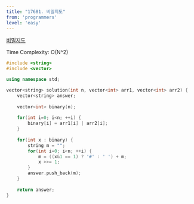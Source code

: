 ```yaml
---
title: "17681. 비밀지도"
from: 'programmers'
level: 'easy'
---
```


[비밀지도](https://programmers.co.kr/learn/courses/30/lessons/17681)

Time Complexity: O(N^2)


```cpp
#include <string>
#include <vector>

using namespace std;

vector<string> solution(int n, vector<int> arr1, vector<int> arr2) {
    vector<string> answer;
    
    vector<int> binary(n);
    
    for(int i=0; i<n; ++i) {
        binary[i] = arr1[i] | arr2[i];
    }
    
    for(int x : binary) {
        string m = "";
        for(int i=0; i<n; ++i) {
            m = ((x&1 == 1) ? '#' : ' ') + m;
            x >>= 1;
        }
        answer.push_back(m);
    }
    
    return answer;
}
```
